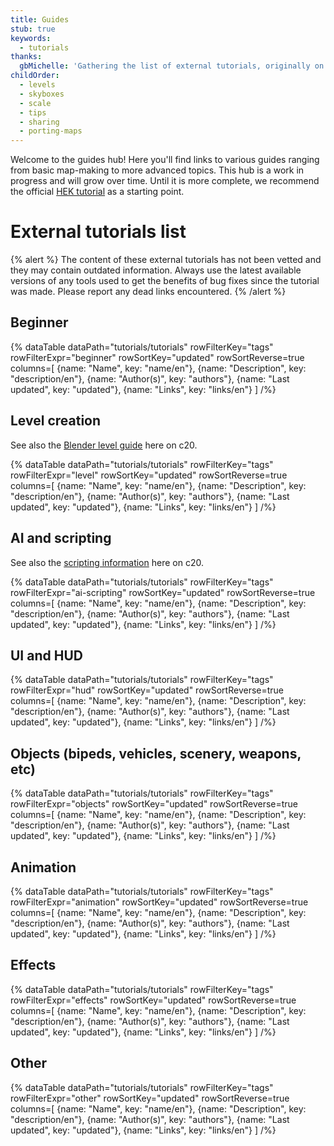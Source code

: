 ```yaml
---
title: Guides
stub: true
keywords:
  - tutorials
thanks:
  gbMichelle: 'Gathering the list of external tutorials, originally on halocetutorials.tk'
childOrder:
  - levels
  - skyboxes
  - scale
  - tips
  - sharing
  - porting-maps
---
```

Welcome to the guides hub! Here you'll find links to various guides ranging from basic map-making to more advanced topics. This hub is a work in progress and will grow over time. Until it is more complete, we recommend the official [HEK tutorial][hek] as a starting point.

# External tutorials list
{% alert %}
The content of these external tutorials has not been vetted and they may contain outdated information. Always use the latest available versions of any tools used to get the benefits of bug fixes since the tutorial was made. Please report any dead links encountered.
{% /alert %}

## Beginner
{% dataTable
  dataPath="tutorials/tutorials"
  rowFilterKey="tags"
  rowFilterExpr="beginner"
  rowSortKey="updated"
  rowSortReverse=true
  columns=[
    {name: "Name", key: "name/en"},
    {name: "Description", key: "description/en"},
    {name: "Author(s)", key: "authors"},
    {name: "Last updated", key: "updated"},
    {name: "Links", key: "links/en"}
  ]
/%}

## Level creation
See also the [Blender level guide](~blender-prep) here on c20.

{% dataTable
  dataPath="tutorials/tutorials"
  rowFilterKey="tags"
  rowFilterExpr="level"
  rowSortKey="updated"
  rowSortReverse=true
  columns=[
    {name: "Name", key: "name/en"},
    {name: "Description", key: "description/en"},
    {name: "Author(s)", key: "authors"},
    {name: "Last updated", key: "updated"},
    {name: "Links", key: "links/en"}
  ]
/%}

## AI and scripting
See also the [scripting information](~scripting) here on c20.

{% dataTable
  dataPath="tutorials/tutorials"
  rowFilterKey="tags"
  rowFilterExpr="ai-scripting"
  rowSortKey="updated"
  rowSortReverse=true
  columns=[
    {name: "Name", key: "name/en"},
    {name: "Description", key: "description/en"},
    {name: "Author(s)", key: "authors"},
    {name: "Last updated", key: "updated"},
    {name: "Links", key: "links/en"}
  ]
/%}

## UI and HUD
{% dataTable
  dataPath="tutorials/tutorials"
  rowFilterKey="tags"
  rowFilterExpr="hud"
  rowSortKey="updated"
  rowSortReverse=true
  columns=[
    {name: "Name", key: "name/en"},
    {name: "Description", key: "description/en"},
    {name: "Author(s)", key: "authors"},
    {name: "Last updated", key: "updated"},
    {name: "Links", key: "links/en"}
  ]
/%}

## Objects (bipeds, vehicles, scenery, weapons, etc)
{% dataTable
  dataPath="tutorials/tutorials"
  rowFilterKey="tags"
  rowFilterExpr="objects"
  rowSortKey="updated"
  rowSortReverse=true
  columns=[
    {name: "Name", key: "name/en"},
    {name: "Description", key: "description/en"},
    {name: "Author(s)", key: "authors"},
    {name: "Last updated", key: "updated"},
    {name: "Links", key: "links/en"}
  ]
/%}

## Animation
{% dataTable
  dataPath="tutorials/tutorials"
  rowFilterKey="tags"
  rowFilterExpr="animation"
  rowSortKey="updated"
  rowSortReverse=true
  columns=[
    {name: "Name", key: "name/en"},
    {name: "Description", key: "description/en"},
    {name: "Author(s)", key: "authors"},
    {name: "Last updated", key: "updated"},
    {name: "Links", key: "links/en"}
  ]
/%}

## Effects
{% dataTable
  dataPath="tutorials/tutorials"
  rowFilterKey="tags"
  rowFilterExpr="effects"
  rowSortKey="updated"
  rowSortReverse=true
  columns=[
    {name: "Name", key: "name/en"},
    {name: "Description", key: "description/en"},
    {name: "Author(s)", key: "authors"},
    {name: "Last updated", key: "updated"},
    {name: "Links", key: "links/en"}
  ]
/%}

## Other
{% dataTable
  dataPath="tutorials/tutorials"
  rowFilterKey="tags"
  rowFilterExpr="other"
  rowSortKey="updated"
  rowSortReverse=true
  columns=[
    {name: "Name", key: "name/en"},
    {name: "Description", key: "description/en"},
    {name: "Author(s)", key: "authors"},
    {name: "Last updated", key: "updated"},
    {name: "Links", key: "links/en"}
  ]
/%}

[hek]: http://hce.halomaps.org/hek/

